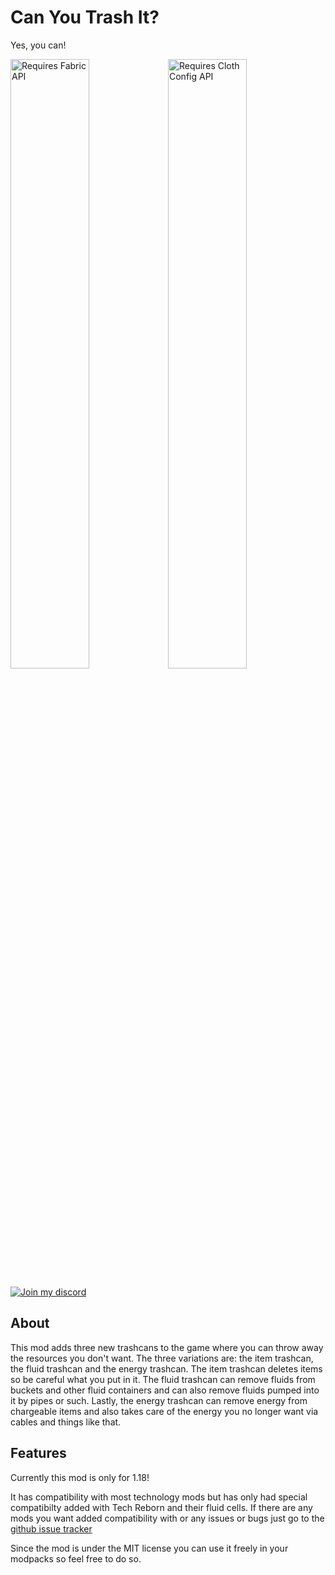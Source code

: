 # Can You Trash It?

Yes, you can!

<a href="https://www.curseforge.com/minecraft/mc-mods/fabric-api"><img src="https://i.imgur.com/Ol1Tcf8.png" alt="Requires Fabric API" width="50%"></a><a href="https://www.curseforge.com/minecraft/mc-mods/cloth-config"><img src="https://i.imgur.com/7weZ8uu.png" alt="Requires Cloth Config API" width="50%"></a>


<a href="https://discord.gg/GyrfpAVH3Q"><img src="https://i.imgur.com/0Prkr13.png" alt="Join my discord"></a>

## About

This mod adds three new trashcans to the game where you can throw away the resources you don't want. The three variations are: the item trashcan, the fluid trashcan and the energy trashcan. The item trashcan deletes items so be careful what you put in it. The fluid trashcan can remove fluids from buckets and other fluid containers and can also remove fluids pumped into it by pipes or such. Lastly, the energy trashcan can remove energy from chargeable items and also takes care of the energy you no longer want via cables and things like that.

## Features

Currently this mod is only for 1.18!

It has compatibility with most technology mods but has only had special compatibilty added with Tech Reborn and their fluid cells.
If there are any mods you want added compatibility with or any issues or bugs  just go to the [github issue tracker](https://github.com/reinderpjs/Can-You-Trash-It/issues)

Since the mod is under the MIT license you can use it freely in your modpacks so feel free to do so.
